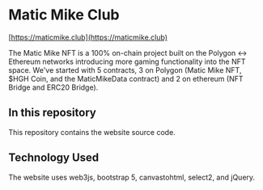 # Matic Mike Club

[https://maticmike.club](https://maticmike.club)

The Matic Mike NFT is a 100% on-chain project built on the Polygon <-> Ethereum networks introducing more gaming functionality into the NFT space. We've started with 5 contracts, 3 on Polygon (Matic Mike NFT, $HGH Coin, and the MaticMikeData contract) and 2 on ethereum (NFT Bridge and ERC20 Bridge).

## In this repository

This repository contains the website source code.

## Technology Used

The website uses web3js, bootstrap 5, canvastohtml, select2, and jQuery.
